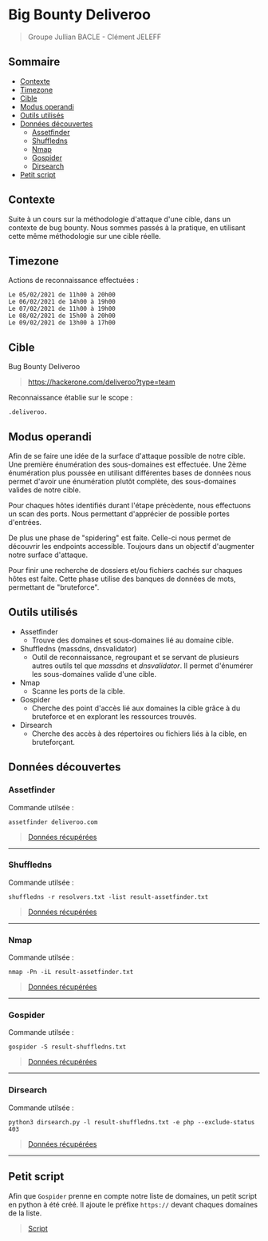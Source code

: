 # Big Bounty Deliveroo

> Groupe Jullian BACLE - Clément JELEFF

## Sommaire

- [Contexte](#contexte)
- [Timezone](#timezone)
- [Cible](#cible)
- [Modus operandi](#Modus-operandi)
- [Outils utilisés](#Outils-utilisés)
- [Données découvertes](#Données-découvertes)
  - [Assetfinder](#assetfinder)
  - [Shuffledns](#shuffledns)
  - [Nmap](#nmap)
  - [Gospider](#gospider)
  - [Dirsearch](#dirsearch)
- [Petit script](#petit-script)

## Contexte

Suite à un cours sur la méthodologie d'attaque d'une cible, dans un
contexte de bug bounty. Nous sommes passés à la pratique, en utilisant
cette même méthodologie sur une cible réelle.

## Timezone

Actions de reconnaissance effectuées :

    Le 05/02/2021 de 11h00 à 20h00
    Le 06/02/2021 de 14h00 à 19h00
    Le 07/02/2021 de 11h00 à 19h00
    Le 08/02/2021 de 15h00 à 20h00
    Le 09/02/2021 de 13h00 à 17h00

## Cible

Bug Bounty Deliveroo

> <https://hackerone.com/deliveroo?type=team>

Reconnaissance établie sur le scope :

    .deliveroo.

## Modus operandi

Afin de se faire une idée de la surface d'attaque possible de notre
cible. Une première énumération des sous-domaines est effectuée. Une
2ème énumération plus poussée en utilisant différentes bases de données nous permet d'avoir une énumération plutôt complète, des sous-domaines valides de notre cible.

Pour chaques hôtes identifiés durant l'étape précèdente, nous effectuons
un scan des ports. Nous permettant d'apprécier de possible portes
d'entrées.

De plus une phase de "spidering" est faite. Celle-ci nous permet de
découvrir les endpoints accessible. Toujours dans un objectif
d'augmenter notre surface d'attaque.

Pour finir une recherche de dossiers et/ou fichiers cachés sur chaques
hôtes est faite. Cette phase utilise des banques de données de mots,
permettant de "bruteforce".

## Outils utilisés

- Assetfinder
  - Trouve des domaines et sous-domaines lié au domaine cible.
- Shuffledns (massdns, dnsvalidator)
  - Outil de reconnaissance, regroupant et se servant de plusieurs autres outils tel que *massdns* et *dnsvalidator*. Il permet d'énumérer les sous-domaines valide d'une cible.
- Nmap
  - Scanne les ports de la cible.
- Gospider
  - Cherche des point d'accès lié aux domaines la cible grâce à du bruteforce et en explorant les ressources trouvés.
- Dirsearch
  - Cherche des accès à des répertoires ou fichiers liés à la cible, en bruteforçant.

## Données découvertes

### Assetfinder

Commande utilsée :
```
assetfinder deliveroo.com
```

> [Données récupérées](./result-assetfinder.txt)
---
### Shuffledns

Commande utilsée :
```
shuffledns -r resolvers.txt -list result-assetfinder.txt
```

> [Données récupérées ](./result-shuffledns.txt)
---
### Nmap

Commande utilsée :
```
nmap -Pn -iL result-assetfinder.txt
```

> [Données récupérées ](./result-nmap.txt)
---
### Gospider

Commande utilsée :
```
gospider -S result-shuffledns.txt
```

> [Données récupérées ](./result-gospider.txt)
---
### Dirsearch

Commande utilsée :
```
python3 dirsearch.py -l result-shuffledns.txt -e php --exclude-status 403
```

> [Données récupérées ](./result-dirsearch.txt)
---

## Petit script

Afin que `Gospider` prenne en compte notre liste de domaines, un petit script en python à été créé. Il ajoute le préfixe `https://` devant chaques domaines de la liste.

> [Script](./ajout-https.py)
